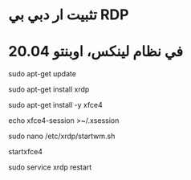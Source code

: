 # تثبيت ار دبي بي RDP
# في نظام لينكس، اوبنتو 20.04

sudo apt-get update

sudo apt-get install xrdp

sudo apt-get install -y xfce4

echo xfce4-session >~/.xsession

sudo nano /etc/xrdp/startwm.sh

startxfce4

sudo service xrdp restart
